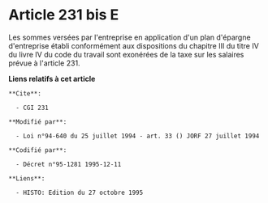 # Article 231 bis E

Les sommes versées par l'entreprise en application d'un plan d'épargne d'entreprise établi conformément aux dispositions du
chapitre III du titre IV du livre IV du code du travail sont exonérées de la taxe sur les salaires prévue à l'article 231.

**Liens relatifs à cet article**

	**Cite**:

	  - CGI 231

	**Modifié par**:

	  - Loi n°94-640 du 25 juillet 1994 - art. 33 () JORF 27 juillet 1994

	**Codifié par**:

	  - Décret n°95-1281 1995-12-11

	**Liens**:

	  - HISTO: Edition du 27 octobre 1995
